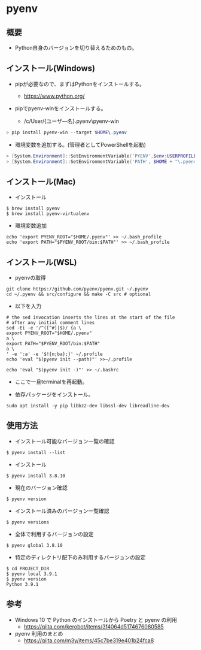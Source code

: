 # pyenv

## 概要

- Python自身のバージョンを切り替えるためのもの。

## インストール(Windows)

- pipが必要なので、まずはPythonをインストールする。
  - https://www.python.org/

- pipでpyenv-winをインストールする。
  - /c/User/{ユーザ―名}\.pyenv\pyenv-win
```powershell
> pip install pyenv-win --target $HOME\.pyenv
```

- 環境変数を追加する。(管理者としてPowerShellを起動)
```powershell
> [System.Environment]::SetEnvironmentVariable('PYENV',$env:USERPROFILE + "\.pyenv\pyenv-win\","User")
> [System.Environment]::SetEnvironmentVariable('PATH', $HOME + "\.pyenv\pyenv-win\bin;" + $HOME + "\.pyenv\pyenv-win\shims;" + $env:Path,"Machine")
```

## インストール(Mac)

- インストール
```shell
$ brew install pyenv
$ brew install pyenv-virtualenv
```

- 環境変数追加
```shell
echo 'export PYENV_ROOT="$HOME/.pyenv"' >> ~/.bash_profile
echo 'export PATH="$PYENV_ROOT/bin:$PATH"' >> ~/.bash_profile
```

## インストール(WSL)

- pyenvの取得
```shell
git clone https://github.com/pyenv/pyenv.git ~/.pyenv
cd ~/.pyenv && src/configure && make -C src # optional
```

- 以下を入力
```shell
# the sed invocation inserts the lines at the start of the file
# after any initial comment lines
sed -Ei -e '/^([^#]|$)/ {a \
export PYENV_ROOT="$HOME/.pyenv"
a \
export PATH="$PYENV_ROOT/bin:$PATH"
a \
' -e ':a' -e '$!{n;ba};}' ~/.profile
echo 'eval "$(pyenv init --path)"' >>~/.profile

echo 'eval "$(pyenv init -)"' >> ~/.bashrc
```
- ここで一旦terminalを再起動。

- 依存パッケージをインストール。
```shell
sudo apt install -y pip libbz2-dev libssl-dev libreadline-dev
```

## 使用方法

- インストール可能なバージョン一覧の確認
```shell
$ pyenv install --list
```
- インストール
```shell
$ pyenv install 3.8.10
```

- 現在のバージョン確認
```shell
$ pyenv version
```

- インストール済みのバージョン一覧確認
```shell
$ pyenv versions
```

- 全体で利用するバージョンの設定
```shell
$ pyenv global 3.8.10
```

- 特定のディレクトリ配下のみ利用するバージョンの設定
```shell
$ cd PROJECT_DIR
$ pyenv local 3.9.1
$ pyenv version
Python 3.9.1
```

## 参考
- Windows 10 で Python のインストールから Poetry と pyenv の利用
  - https://qiita.com/kerobot/items/3f4064d5174676080585
- pyenv 利用のまとめ
  - https://qiita.com/m3y/items/45c7be319e401b24fca8
